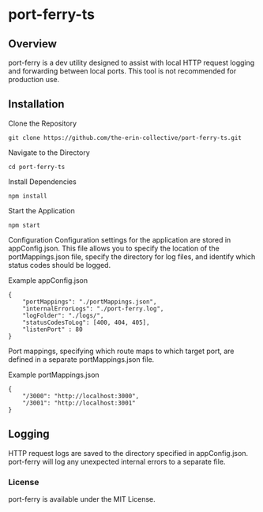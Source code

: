 # port-ferry-ts

## Overview
port-ferry is a dev utility designed to assist with local HTTP request logging and forwarding between local ports. This tool is not recommended for production use.

## Installation
Clone the Repository

`git clone https://github.com/the-erin-collective/port-ferry-ts.git`

Navigate to the Directory

`cd port-ferry-ts`

Install Dependencies

`npm install`

Start the Application

`npm start`

Configuration
Configuration settings for the application are stored in appConfig.json. This file allows you to specify the location of the portMappings.json file, specify the directory for log files, and identify which status codes should be logged.

Example appConfig.json
```
{
    "portMappings": "./portMappings.json",
    "internalErrorLogs": "./port-ferry.log",
    "logFolder": "./logs/",
    "statusCodesToLog": [400, 404, 405],
    "listenPort" : 80
}
```

Port mappings, specifying which route maps to which target port, are defined in a separate portMappings.json file.

Example portMappings.json
```
{
    "/3000": "http://localhost:3000",
    "/3001": "http://localhost:3001"
}
```

## Logging
HTTP request logs are saved to the directory specified in appConfig.json. port-ferry will log any unexpected internal errors to a separate file.

### License
port-ferry is available under the MIT License.
